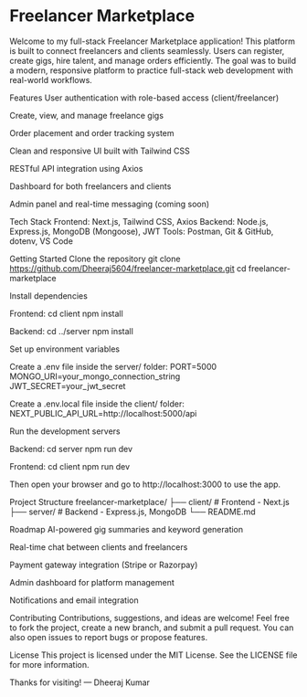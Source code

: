 # Freelancer Marketplace
Welcome to my full-stack Freelancer Marketplace application! This platform is built to connect freelancers and clients seamlessly. Users can register, create gigs, hire talent, and manage orders efficiently. The goal was to build a modern, responsive platform to practice full-stack web development with real-world workflows.

 Features
User authentication with role-based access (client/freelancer)

Create, view, and manage freelance gigs

Order placement and order tracking system

Clean and responsive UI built with Tailwind CSS

RESTful API integration using Axios

Dashboard for both freelancers and clients

Admin panel and real-time messaging (coming soon)

 Tech Stack
Frontend: Next.js, Tailwind CSS, Axios
Backend: Node.js, Express.js, MongoDB (Mongoose), JWT
Tools: Postman, Git & GitHub, dotenv, VS Code

 Getting Started
Clone the repository
git clone https://github.com/Dheeraj5604/freelancer-marketplace.git
cd freelancer-marketplace

Install dependencies

Frontend:
cd client
npm install

Backend:
cd ../server
npm install

Set up environment variables

Create a .env file inside the server/ folder:
PORT=5000
MONGO_URI=your_mongo_connection_string
JWT_SECRET=your_jwt_secret

Create a .env.local file inside the client/ folder:
NEXT_PUBLIC_API_URL=http://localhost:5000/api

Run the development servers

Backend:
cd server
npm run dev

Frontend:
cd client
npm run dev

Then open your browser and go to http://localhost:3000 to use the app.

 Project Structure
freelancer-marketplace/
├── client/ # Frontend - Next.js
├── server/ # Backend - Express.js, MongoDB
└── README.md

 Roadmap
AI-powered gig summaries and keyword generation

Real-time chat between clients and freelancers

Payment gateway integration (Stripe or Razorpay)

Admin dashboard for platform management

Notifications and email integration

 Contributing
Contributions, suggestions, and ideas are welcome! Feel free to fork the project, create a new branch, and submit a pull request. You can also open issues to report bugs or propose features.

 License
This project is licensed under the MIT License. See the LICENSE file for more information.

Thanks for visiting!
— Dheeraj Kumar
